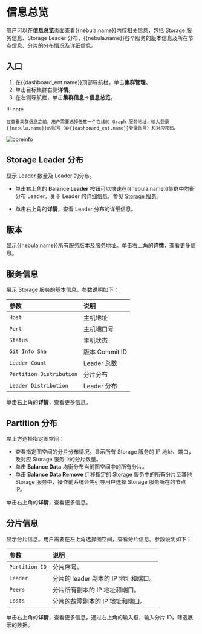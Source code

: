 # 信息总览

用户可以在**信息总览**页面查看{{nebula.name}}内核相关信息，包括 Storage 服务信息、Storage Leader 分布、{{nebula.name}}各个服务的版本信息及所在节点信息、分片的分布情况及详细信息。

## 入口

1. 在{{dashboard_ent.name}}顶部导航栏，单击**集群管理**。
2. 单击目标集群右侧**详情**。
3. 在左侧导航栏，单击**集群信息**->**信息总览**。

!!! note

    在查看集群信息之前，用户需要选择任意一个在线的 Graph 服务地址，输入登录{{nebula.name}}的账号（非{{dashboard_ent.name}}登录账号）和对应密码。

![coreinfo](https://docs-cdn.nebula-graph.com.cn/figures/clustercore-info_2022-04-11_cn.png)

## Storage Leader 分布

显示 Leader 数量及 Leader 的分布。

- 单击右上角的 **Balance Leader** 按钮可以快速在{{nebula.name}}集群中均衡分布 Leader。关于 Leader 的详细信息，参见 [Storage 服务](../../../1.introduction/3.nebula-graph-architecture/4.storage-service.md)。

- 单击右上角的**详情**，查看 Leader 分布的详细信息。

## 版本

显示{{nebula.name}}所有服务版本及服务地址。单击右上角的**详情**，查看更多信息。

## 服务信息

展示 Storage 服务的基本信息。参数说明如下：

| 参数 | 说明 |
| :--- | :--- |
| `Host` | 主机地址 |
| `Port` | 主机端口号 |
| `Status` | 主机状态 |
| `Git Info Sha` | 版本 Commit ID |
| `Leader Count` | Leader 总数 |
| `Partition Distribution` | 分片分布 |
| `Leader Distribution` | Leader 分布 |

单击右上角的**详情**，查看更多信息。

## Partition 分布

左上方选择指定图空间：

- 查看指定图空间的分片分布情况。显示所有 Storage 服务的 IP 地址、端口，及对应 Storage 服务中的分片数量。
- 单击 **Balance Data** 均衡分布当前图空间中的所有分片。
- 单击 **Balance Data Remove** 迁移指定的 Storage 服务中的所有分片至其他 Storage 服务中，操作前系统会先引导用户选择 Storage 服务所在的节点 IP。


<!-- 增加balance data 
 -->
单击右上角的**详情**，查看更多信息。

## 分片信息

显示分片信息。用户需要在左上角选择图空间，查看分片信息。参数说明如下：

|参数|说明|
|:---|:---|
|`Partition ID`|分片序号。|
|`Leader`|分片的 leader 副本的 IP 地址和端口。|
|`Peers`|分片所有副本的 IP 地址和端口。|
|`Losts`|分片的故障副本的 IP 地址和端口。|

单击右上角的**详情**，查看更多信息，通过右上角的输入框，输入分片 ID，筛选展示的数据。

<!-- 长时任务目前先不融合进信息总览页，等之后慢查询治理做了后放一起

## 长时任务

展示所有作业的信息。查看作业信息之前，用户需要在右上角选择图空间。暂不支持在线管理作业，详情请参见[作业管理](../../3.ngql-guide/4.job-statements.md)。参数说明如下：

| 参数 | 说明 |
| :--- | :--- |
| `Job ID` | 显示作业 ID。 |
| `Command` | 显示命令类型。 |
| `Status` | 显示作业或任务的状态。状态说明参见[作业状态](../../3.ngql-guide/4.job-statements.md#_2)。 |
|`Start Time`|显示作业或任务开始执行的时间。|
| `Stop Time` | 显示作业或任务结束执行的时间，结束后的状态包括`FINISHED`、`FAILED`或`STOPPED`。 | -->

